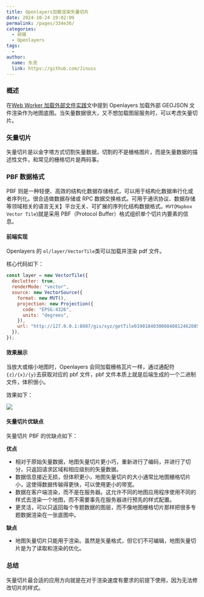 ```yaml
---
title: Openlayers加载渲染矢量切片
date: 2024-10-24 19:02:09
permalink: /pages/334e36/
categories:
  - 前端
  - Openlayers
tags:
  -
author:
  name: 东流
  link: https://github.com/Jinuss
---
```


### 概述

在[Web Worker 加载外部文件实践](https://blog.csdn.net/m0_46281382/article/details/142878996?spm=1001.2014.3001.5501)文中提到 Openlayers 加载外部 GEOJSON 文件渲染作为地图底图。当矢量数据很大，又不想加载图层服务时，可以考虑矢量切片。

### 矢量切片

矢量切片是以金字塔方式切割矢量数据，切割的不是栅格图片，而是矢量数据的描述性文件，和常见的栅格切片是两码事。

### PBF 数据格式

PBF 则是一种轻便、高效的结构化数据存储格式，可以用于结构化数据串行化或者序列化。很合适做数据存储或 RPC 数据交换格式。可用于通讯协议、数据存储等领域相关的语言无关】平台无关、可扩展的序列化结构数据格式。`MVT`(`Mapbox Vector Tile`)就是采用 PBF（Protocol Buffer）格式组织单个切片内要素的信息。

#### 前端实现

Openlayers 的 `ol/layer/VectorTile`类可以加载并渲染 pdf 文件。

核心代码如下：

```js
const layer = new VectorTile({
  declutter: true,
  renderMode: "vector",
  source: new VectorSource({
    format: new MVT(),
    projection: new Projection({
      code: "EPSG:4326",
      units: "degrees",
    }),
    url: "http://127.0.0.1:8087/gis/xyz/getTile0190184030088408124620852/dxt_element_r/4326/{z}/{x}/{y}.PBF",
  }),
});
```

#### 效果展示

当放大或缩小地图时，Openlayers 会同加载栅格瓦片一样，通过通配符`{z}/{x}/{y}`去获取对应的 pbf 文件，pbf 文件本质上就是后端生成的一个二进制文件，体积很小。

效果如下：

<img src="../../Demo/gif/openlayers_pbf.png"/>

#### 矢量切片优缺点

矢量切片 PBF 的优缺点如下：

**优点**

- 相对于原始矢量数据，地图矢量切片更小巧，重新进行了编码，并进行了切分，只返回请求区域和相应级别的矢量数据。
- 数据信息接近无损，但体积更小，地图矢量切片的大小通常比地图栅格切片小，这使得数据传输得更快，可以使用更小的带宽。
- 数据在客户端渲染，而不是在服务器。这允许不同的地图应用程序使用不同的样式去渲染一个地图，而不需要事先在服务器进行预先的样式配置。
- 更灵活，可以只返回每个专题数据的图层，而不像地图栅格切片那样把很多专题数据渲染在一张底图中。

**缺点**

- 地图矢量切片只能用于渲染。虽然是矢量格式，但它们不可编辑，地图矢量切片是为了读取和渲染的优化。

### 总结

矢量切片最合适的应用方向就是在对于渲染速度有要求的前提下使用，因为无法修改切片的样式。
